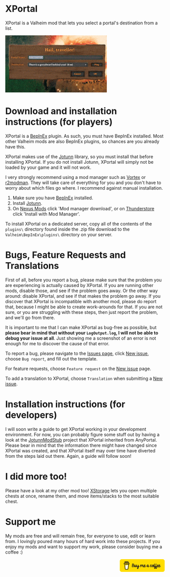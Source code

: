 # XPortal

XPortal is a Valheim mod that lets you select a portal's destination from a list. 

<img src="https://raw.githubusercontent.com/SpikeHimself/XPortal/main/images/controller.gif" height="180" />


# Download and installation instructions (for players)

XPortal is a [BepInEx](https://valheim.thunderstore.io/package/denikson/BepInExPack_Valheim/) plugin. As such, you must have BepInEx installed. Most other Valheim mods are also BepInEx plugins, so chances are you already have this.

XPortal makes use of the [Jotunn](https://www.nexusmods.com/valheim/mods/1138) library, so you must install that before installing XPortal. If you do not install Jotunn, XPortal will simply not be loaded by your game and it will not work.

I very strongly recommend using a mod manager such as [Vortex](https://www.nexusmods.com/site/mods/1) or [r2modman](https://valheim.thunderstore.io/package/ebkr/r2modman/). They will take care of everything for you and you don't have to worry about which files go where. I recommend against manual installation.
1. Make sure you have [BepInEx](https://valheim.thunderstore.io/package/denikson/BepInExPack_Valheim/) installed.
2. Install [Jotunn](https://www.nexusmods.com/valheim/mods/1138).
3. On [Nexus Mods](https://www.nexusmods.com/valheim/mods/2239) click 'Mod manager download', or on [Thunderstore](https://valheim.thunderstore.io/package/SpikeHimself/XPortal/) click 'Install with Mod Manager'.


To install XPortal on a dedicated server, copy all of the contents of the `plugins\` directory found inside the .zip file download to the  `Valheim\BepInEx\plugins\` directory on your server. 


# Bugs, Feature Requests and Translations

First of all, before you report a bug, please make sure that the problem you are experiencing is actually caused by XPortal. If you are running other mods, disable those, and see if the problem goes away. Or the other way around: disable XPortal, and see if that makes the problem go away. If you discover that XPortal is incompatible with another mod, please do report that, because I might be able to create work-arounds for that. If you are not sure, or you are struggling with these steps, then just report the problem, and we'll go from there.

It is important to me that I can make XPortal as bug-free as possible, but **please bear in mind that without your `LogOutput.log`, I will not be able to debug your issue at all**. Just showing me a screenshot of an error is not enough for me to discover the cause of that error.

To report a bug, please navigate to the [Issues page](https://github.com/SpikeHimself/XPortal/issues), click [New issue](https://github.com/SpikeHimself/XPortal/issues/new/choose), choose `Bug report`, and fill out the template.

For feature requests, choose `Feature request` on the [New issue](https://github.com/SpikeHimself/XPortal/issues/new/choose) page.

To add a translation to XPortal, choose `Translation` when submitting a [New issue](https://github.com/SpikeHimself/XPortal/issues/new/choose).


# Installation instructions (for developers)

I will soon write a guide to get XPortal working in your development environment. For now, you can probably figure some stuff out by having a look at the [JotunnModStub](https://github.com/Valheim-Modding/JotunnModStub) project that XPortal inherited from AnyPortal. Please bear in mind that the information there might have changed since XPortal was created, and that XPortal itself may over time have diverted from the steps laid out there. Again, a guide will follow soon!


# I did more too!

Please have a look at my other mod too! [XStorage](https://www.nexusmods.com/valheim/mods/2290) lets you open multiple chests at once, rename them, and move items/stacks to the most suitable chest.


# Support me

My mods are free and will remain free, for everyone to use, edit or learn from. I lovingly poured many hours of hard work into these projects. If you enjoy my mods and want to support my work, please consider buying me a coffee :)

[<img src="https://raw.githubusercontent.com/SpikeHimself/XPortal/main/images/buy-me-a-coffee-small.png" align="right" />](https://www.buymeacoffee.com/SpikeHimself)
